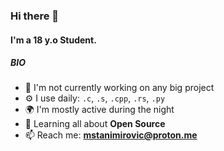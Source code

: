 ### Hi there 👋

#### I'm a 18 y.o Student.

##### BIO

- 🏢 I'm not currently working on any big project
- ⚙️ I use daily: `.c`, `.s`, `.cpp`, `.rs`, `.py`
- 🌍 I'm mostly active during the night
- 🌱 Learning all about **Open Source**
- 📫 Reach me: **mstanimirovic@proton.me**
